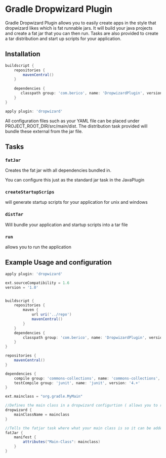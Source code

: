 # Gradle Dropwizard Plugin
Gradle Dropwizard Plugin allows you to easily create apps in the style that dropwizard likes which is fat runnable jars.  It will build your java projects and create a fat jar that you can then run.  Tasks are also provided to create a tar distribution and start up scripts for your application.

## Installation
```groovy
buildscript {
    repositories {
        mavenCentral()
    }
    
    dependencies {
       classpath group: 'com.berico', name: 'DropwizardPlugin', version: '1.0'
    }
}

apply plugin: 'dropwizard'
```

All configuration files such as your YAML file can be placed under PROJECT_ROOT_DIR/src/main/dist.  The distribution task provided will bundle these external from the jar file.


## Tasks

### `fatJar`

Creates the fat jar with all dependencies bundled in.

You can configure this just as the standard jar task in the JavaPlugin

### `createStartupScrips`
will generate startup scripts for your application for unix and windows

### `distTar`
Will bundle your application and startup scripts into a tar file

### `run`
allows you to run the application

## Example Usage and configuration

```groovy
apply plugin: 'dropwizard'

ext.sourceCompatibility = 1.6
version = '1.0'


buildscript {
	repositories {
		maven {
			url uri('../repo')
			mavenCentral()
		}
	}
	dependencies {
		classpath group: 'com.berico', name: 'DropwizardPlugin', version: '1.0'
	}
}

repositories {
    mavenCentral()
}

dependencies {
    compile group: 'commons-collections', name: 'commons-collections', version: '3.2'
    testCompile group: 'junit', name: 'junit', version: '4.+'
}

ext.mainclass = "org.gradle.MyMain"

//Defines the main class in a dropwizard configurtion ( allows you to run the jar from gradle using "gradle run"
dropwizard {
	mainClassName = mainclass
}

//Tells the fatjar task where what your main class is so it can be added to the MANIFEST
fatJar {
	manifest {
		attributes("Main-Class": mainclass)
	}
}



```
